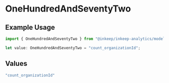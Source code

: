 # OneHundredAndSeventyTwo

## Example Usage

```typescript
import { OneHundredAndSeventyTwo } from "@inkeep/inkeep-analytics/models/operations";

let value: OneHundredAndSeventyTwo = "count_organizationId";
```

## Values

```typescript
"count_organizationId"
```